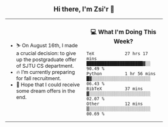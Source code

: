 <h2 align="center"> Hi there, I'm Zsi'r 👋 </h2>

<table>
    <tr>
        <td valign="center" width="50%">
            <ul>
                <li> ⛷️ On August 16th, I made a crucial decision: to give up the postgraduate offer of SJTU CS department.</li>
                <li> 🔥 I’m currently preparing for fall recruitment.</li>
                <li> 🙏 Hope that I could receive some dream offers in the end.</li>
            </ul>
        </td>
       <td valign="top" width="50%">

<h3 align="center"> 💻 What I'm Doing This Week? </h3>

<!--START_SECTION:waka-->

```text
TeX            27 hrs 17 mins  ██████████████████████▓░░   90.49 %
Python         1 hr 56 mins    █▓░░░░░░░░░░░░░░░░░░░░░░░   06.43 %
BibTeX         37 mins         ▓░░░░░░░░░░░░░░░░░░░░░░░░   02.07 %
Other          12 mins         ▒░░░░░░░░░░░░░░░░░░░░░░░░   00.69 %
```

<!--END_SECTION:waka-->
</td></tr>
</table>
